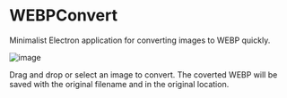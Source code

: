 # WEBPConvert
Minimalist Electron application for converting images to WEBP quickly.

![image](https://github.com/Smuzzies/WEBPConvert/assets/110495122/410f94ce-4787-44b3-b8dc-9c23692322e7)

Drag and drop or select an image to convert. The coverted WEBP will be saved with the original filename and in the original location.
